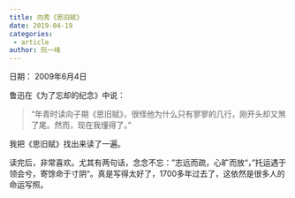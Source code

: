 ```yaml
---
title: 向秀《思旧赋》
date: 2019-04-19
categories:
 - article
author: 阮一峰
---
```


日期： 2009年6月4日

鲁迅在《为了忘却的纪念》中说：

> “年青时读向子期《思旧赋》，很怪他为什么只有寥寥的几行，刚开头却又煞了尾。然而，现在我懂得了。”

我把《思旧赋》找出来读了一遍。

读完后，非常喜欢。尤其有两句话，念念不忘：”志远而疏，心旷而放“，”托运遇于领会兮，寄馀命于寸阴“。真是写得太好了，1700多年过去了，这依然是很多人的命运写照。
